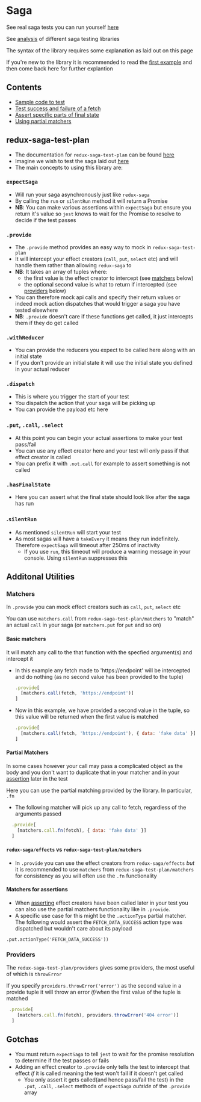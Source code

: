 # Saga

See real saga tests you can run yourself [here](https://github.com/Theodo-UK/theodo-good-tests-runnable-examples#redux-examples)

See [analysis](./saga-library-comparison.md) of different saga testing libraries

The syntax of the library requires some explanation as laid out on this page

If you're new to the library it is recommended to read the [first example](./sample-src.md) and then come back here for further explantion

## Contents

- [Sample code to test](./sample-src.md)
- [Test success and failure of a fetch](./fetch-success-failure.md)
- [Assert specific parts of final state](./specific-final-state.md)
- [Using partial matchers](./matchers-example.md)

## redux-saga-test-plan

- The documentation for `redux-saga-test-plan` can be found [here](http://redux-saga-test-plan.jeremyfairbank.com/)
- Imagine we wish to test the saga laid out [here](./sample-src.md)
- The main concepts to using this library are:

### `expectSaga`

- Will run your saga asynchronously just like `redux-saga`
- By calling the `run` or `silentRun` method it will return a Promise
- **NB**: You can make various assertions within `expectSaga` but ensure you return it's value so `jest` knows to wait for the Promise to resolve to decide if the test passes

### `.provide`

- The `.provide` method provides an easy way to mock in `redux-saga-test-plan`
- It will intercept your effect creators (`call`, `put`, `select` etc) and will handle them rather than allowing `redux-saga` to
- **NB**: It takes an array of tuples where:
  - the first value is the effect creator to intercept (see [matchers](#matchers) below)
  - the optional second value is what to return if intercepted (see [providers](#providers) below)
- You can therefore mock api calls and specify their return values or indeed mock action dispatches that would trigger a saga you have tested elsewhere
- **NB**: `.provide` doesn't care if these functions get called, it just intercepts them if they do get called

### `.withReducer`

- You can provide the reducers you expect to be called here along with an initial state
- If you don't provide an initial state it will use the initial state you defined in your actual reducer

### `.dispatch`

- This is where you trigger the start of your test
- You dispatch the action that your saga will be picking up
- You can provide the payload etc here

### <a id="assertions"></a> `.put`, `.call`, `.select`

- At this point you can begin your actual assertions to make your test pass/fail
- You can use any effect creator here and your test will only pass if that effect creator is called
- You can prefix it with `.not.call` for example to assert something is not called

### `.hasFinalState`

- Here you can assert what the final state should look like after the saga has run

### .`silentRun`

- As mentioned `silentRun` will start your test
- As most sagas will have a `takeEvery` it means they run indefinitely. Therefore `expectSaga` will timeout after 250ms of inactivity
  - If you use `run`, this timeout will produce a warning message in your console. Using `silentRun` suppresses this

## Additonal Utilities

### <a id="matchers"></a>Matchers

In `.provide` you can mock effect creators such as `call`, `put`, `select` etc

You can use `matchers.call` from `redux-saga-test-plan/matchers` to "match" an actual `call` in your saga (or `matchers.put` for `put` and so on)

#### Basic matchers

It will match any call to the that function with the specfied argument(s) and intercept it

- In this example any fetch made to 'https://endpoint' will be intercepted and do nothing (as no second value has been provided to the tuple)

  ```js
  .provide[
    [matchers.call(fetch, 'https://endpoint')]
  ]
  ```

- Now in this example, we have provided a second value in the tuple, so this value will be returned when the first value is matched

  ```js
  .provide[
    [matchers.call(fetch, 'https://endpoint'), { data: 'fake data' }]
  ]
  ```

#### Partial Matchers

In some cases however your call may pass a complicated object as the body and you don't want to duplicate that in your matcher and in your [assertion](#assertions) later in the test

Here you can use the partial matching provided by the library. In particular, `.fn`

- The following matcher will pick up any call to fetch, regardless of the arguments passed

```js
  .provide[
    [matchers.call.fn(fetch), { data: 'fake data' }]
  ]
```

#### `redux-saga/effects` vs `redux-saga-test-plan/matchers`

- In `.provide` you can use the effect creators from `redux-saga/effects` _but_ it is recommended to use `matchers` from `redux-saga-test-plan/matchers` for consistency as you will often use the `.fn` functionality

#### Matchers for assertions

- When [asserting](#assertions) effect creators have been called later in your test you can also use the partial matchers functionality like in `.provide`.
- A specific use case for this might be the `.actionType` partial matcher. The following would assert the `FETCH_DATA_SUCCESS` action type was dispatched but wouldn't care about its payload

```
.put.actionType('FETCH_DATA_SUCCESS'))
```

### <a id="providers"></a>Providers

The `redux-saga-test-plan/providers` gives some providers, the most useful of which is `throwError`

If you specify `providers.throwError('error')` as the second value in a provide tuple it will throw an error _if/when_ the first value of the tuple is matched

```js
 .provide[
    [matchers.call.fn(fetch), providers.throwError('404 error')]
  ]
```

## Gotchas

- You must return `expectSaga` to tell `jest` to wait for the promise resolution to determine if the test passes or fails
- Adding an effect creator to `.provide` only tells the test to intercept that effect _if_ it is called meaning the test won't fail if it doesn't get called
  - You only assert it gets called(and hence pass/fail the test) in the `.put`, `.call`, `.select` methods of `expectSaga` _outside_ of the `.provide` array
